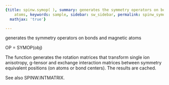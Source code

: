 ```yaml
---
{title: spinw.symop( ), summary: generates the symmetry operators on bonds and magnetic
    atoms, keywords: sample, sidebar: sw_sidebar, permalink: spinw_symop.html, folder: spinw,
  mathjax: 'true'}

---
```

generates the symmetry operators on bonds and magnetic atoms
 
OP = SYMOP(obj)
 
The function generates the rotation matrices that transform single ion
anisotropy, g-tensor and exchange interaction matrices between symmetry
equivalent positions (on atoms or bond centers). The results are cached.
 
See also SPINW.INTMATRIX.
 
